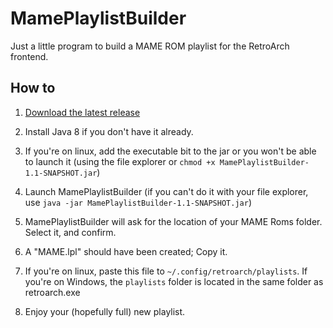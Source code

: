 # MamePlaylistBuilder

Just a little program to build a MAME ROM playlist for the RetroArch frontend.

## How to

1. [Download the latest release](https://github.com/D4Delta/MamePlaylistBuilder/releases/download/v1.1/MamePlaylistBuilder-1.1-SNAPSHOT.jar)

2. Install Java 8 if you don't have it already.

3. If you're on linux, add the executable bit to the jar or you won't be able to launch it (using the file explorer or `chmod +x MamePlaylistBuilder-1.1-SNAPSHOT.jar`)

4. Launch MamePlaylistBuilder (if you can't do it with your file explorer, use `java -jar MamePlaylistBuilder-1.1-SNAPSHOT.jar`)

5. MamePlaylistBuilder will ask for the location of your MAME Roms folder. Select it, and confirm.

6. A "MAME.lpl" should have been created; Copy it.

7. If you're on linux, paste this file to `~/.config/retroarch/playlists`. If you're on Windows, the `playlists` folder is located in the same folder as retroarch.exe

8. Enjoy your (hopefully full) new playlist. 
